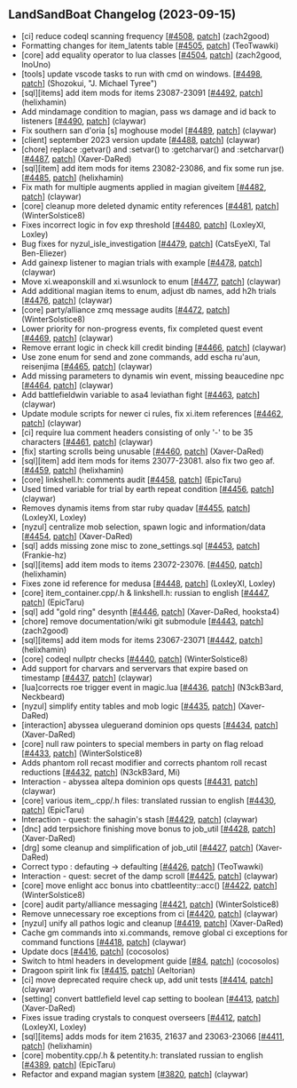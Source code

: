 ## LandSandBoat Changelog (2023-09-15)
- [ci] reduce codeql scanning frequency [[#4508](https://github.com/LandSandBoat/server/pull/4508), [patch](https://github.com/LandSandBoat/server/pull/4508.patch)] (zach2good)
- Formatting changes for item_latents table [[#4505](https://github.com/LandSandBoat/server/pull/4505), [patch](https://github.com/LandSandBoat/server/pull/4505.patch)] (TeoTwawki)
- [core] add equality operator to lua classes [[#4504](https://github.com/LandSandBoat/server/pull/4504), [patch](https://github.com/LandSandBoat/server/pull/4504.patch)] (zach2good, InoUno)
- [tools] update vscode tasks to run with cmd on windows. [[#4498](https://github.com/LandSandBoat/server/pull/4498), [patch](https://github.com/LandSandBoat/server/pull/4498.patch)] (Shozokui, "J. Michael Tyree")
- [sql][items] add item mods for items 23087-23091 [[#4492](https://github.com/LandSandBoat/server/pull/4492), [patch](https://github.com/LandSandBoat/server/pull/4492.patch)] (helixhamin)
- Add mindamage condition to magian, pass ws damage and id back to listeners [[#4490](https://github.com/LandSandBoat/server/pull/4490), [patch](https://github.com/LandSandBoat/server/pull/4490.patch)] (claywar)
- Fix southern san d'oria [s] moghouse model [[#4489](https://github.com/LandSandBoat/server/pull/4489), [patch](https://github.com/LandSandBoat/server/pull/4489.patch)] (claywar)
- [client] september 2023 version update [[#4488](https://github.com/LandSandBoat/server/pull/4488), [patch](https://github.com/LandSandBoat/server/pull/4488.patch)] (claywar)
- [chore] replace :getvar() and :setvar() to :getcharvar() and :setcharvar() [[#4487](https://github.com/LandSandBoat/server/pull/4487), [patch](https://github.com/LandSandBoat/server/pull/4487.patch)] (Xaver-DaRed)
- [sql][item] add item mods for items 23082-23086, and fix some run jse. [[#4485](https://github.com/LandSandBoat/server/pull/4485), [patch](https://github.com/LandSandBoat/server/pull/4485.patch)] (helixhamin)
- Fix math for multiple augments applied in magian giveitem [[#4482](https://github.com/LandSandBoat/server/pull/4482), [patch](https://github.com/LandSandBoat/server/pull/4482.patch)] (claywar)
- [core] cleanup more deleted dynamic entity references [[#4481](https://github.com/LandSandBoat/server/pull/4481), [patch](https://github.com/LandSandBoat/server/pull/4481.patch)] (WinterSolstice8)
- Fixes incorrect logic in fov exp threshold [[#4480](https://github.com/LandSandBoat/server/pull/4480), [patch](https://github.com/LandSandBoat/server/pull/4480.patch)] (LoxleyXI, Loxley)
- Bug fixes for nyzul_isle_investigation [[#4479](https://github.com/LandSandBoat/server/pull/4479), [patch](https://github.com/LandSandBoat/server/pull/4479.patch)] (CatsEyeXI, Tal Ben-Eliezer)
- Add gainexp listener to magian trials with example [[#4478](https://github.com/LandSandBoat/server/pull/4478), [patch](https://github.com/LandSandBoat/server/pull/4478.patch)] (claywar)
- Move xi.weaponskill and xi.wsunlock to enum [[#4477](https://github.com/LandSandBoat/server/pull/4477), [patch](https://github.com/LandSandBoat/server/pull/4477.patch)] (claywar)
- Add additional magian items to enum, adjust db names, add h2h trials [[#4476](https://github.com/LandSandBoat/server/pull/4476), [patch](https://github.com/LandSandBoat/server/pull/4476.patch)] (claywar)
- [core] party/alliance zmq message audits [[#4472](https://github.com/LandSandBoat/server/pull/4472), [patch](https://github.com/LandSandBoat/server/pull/4472.patch)] (WinterSolstice8)
- Lower priority for non-progress events, fix completed quest event [[#4469](https://github.com/LandSandBoat/server/pull/4469), [patch](https://github.com/LandSandBoat/server/pull/4469.patch)] (claywar)
- Remove errant logic in check kill credit binding [[#4466](https://github.com/LandSandBoat/server/pull/4466), [patch](https://github.com/LandSandBoat/server/pull/4466.patch)] (claywar)
- Use zone enum for send and zone commands, add escha ru'aun,  reisenjima [[#4465](https://github.com/LandSandBoat/server/pull/4465), [patch](https://github.com/LandSandBoat/server/pull/4465.patch)] (claywar)
- Add missing parameters to dynamis win event, missing beaucedine npc [[#4464](https://github.com/LandSandBoat/server/pull/4464), [patch](https://github.com/LandSandBoat/server/pull/4464.patch)] (claywar)
- Add battlefieldwin variable to asa4 leviathan fight [[#4463](https://github.com/LandSandBoat/server/pull/4463), [patch](https://github.com/LandSandBoat/server/pull/4463.patch)] (claywar)
- Update module scripts for newer ci rules, fix xi.item references [[#4462](https://github.com/LandSandBoat/server/pull/4462), [patch](https://github.com/LandSandBoat/server/pull/4462.patch)] (claywar)
- [ci] require lua comment headers consisting of only '-' to be 35 characters [[#4461](https://github.com/LandSandBoat/server/pull/4461), [patch](https://github.com/LandSandBoat/server/pull/4461.patch)] (claywar)
- [fix] starting scrolls being unusable [[#4460](https://github.com/LandSandBoat/server/pull/4460), [patch](https://github.com/LandSandBoat/server/pull/4460.patch)] (Xaver-DaRed)
- [sql][item] add item mods for items 23077-23081. also fix two geo af. [[#4459](https://github.com/LandSandBoat/server/pull/4459), [patch](https://github.com/LandSandBoat/server/pull/4459.patch)] (helixhamin)
- [core] linkshell.h: comments audit [[#4458](https://github.com/LandSandBoat/server/pull/4458), [patch](https://github.com/LandSandBoat/server/pull/4458.patch)] (EpicTaru)
- Used timed variable for trial by earth repeat condition [[#4456](https://github.com/LandSandBoat/server/pull/4456), [patch](https://github.com/LandSandBoat/server/pull/4456.patch)] (claywar)
- Removes dynamis items from star ruby quadav [[#4455](https://github.com/LandSandBoat/server/pull/4455), [patch](https://github.com/LandSandBoat/server/pull/4455.patch)] (LoxleyXI, Loxley)
- [nyzul] centralize mob selection, spawn logic and information/data [[#4454](https://github.com/LandSandBoat/server/pull/4454), [patch](https://github.com/LandSandBoat/server/pull/4454.patch)] (Xaver-DaRed)
- [sql] adds missing zone misc to zone_settings.sql [[#4453](https://github.com/LandSandBoat/server/pull/4453), [patch](https://github.com/LandSandBoat/server/pull/4453.patch)] (Frankie-hz)
- [sql][items] add item mods to items 23072-23076. [[#4450](https://github.com/LandSandBoat/server/pull/4450), [patch](https://github.com/LandSandBoat/server/pull/4450.patch)] (helixhamin)
- Fixes zone id reference for medusa [[#4448](https://github.com/LandSandBoat/server/pull/4448), [patch](https://github.com/LandSandBoat/server/pull/4448.patch)] (LoxleyXI, Loxley)
- [core] item_container.cpp/.h & linkshell.h: russian to english [[#4447](https://github.com/LandSandBoat/server/pull/4447), [patch](https://github.com/LandSandBoat/server/pull/4447.patch)] (EpicTaru)
- [sql] add "gold ring" desynth [[#4446](https://github.com/LandSandBoat/server/pull/4446), [patch](https://github.com/LandSandBoat/server/pull/4446.patch)] (Xaver-DaRed, hooksta4)
- [chore] remove documentation/wiki git submodule [[#4443](https://github.com/LandSandBoat/server/pull/4443), [patch](https://github.com/LandSandBoat/server/pull/4443.patch)] (zach2good)
- [sql][items] add item mods for items 23067-23071 [[#4442](https://github.com/LandSandBoat/server/pull/4442), [patch](https://github.com/LandSandBoat/server/pull/4442.patch)] (helixhamin)
- [core] codeql nullptr checks [[#4440](https://github.com/LandSandBoat/server/pull/4440), [patch](https://github.com/LandSandBoat/server/pull/4440.patch)] (WinterSolstice8)
- Add support for charvars and servervars that expire based on timestamp [[#4437](https://github.com/LandSandBoat/server/pull/4437), [patch](https://github.com/LandSandBoat/server/pull/4437.patch)] (claywar)
- [lua]corrects roe trigger event in magic.lua [[#4436](https://github.com/LandSandBoat/server/pull/4436), [patch](https://github.com/LandSandBoat/server/pull/4436.patch)] (N3ckB3ard, Neckbeard)
- [nyzul] simplify entity tables and mob logic [[#4435](https://github.com/LandSandBoat/server/pull/4435), [patch](https://github.com/LandSandBoat/server/pull/4435.patch)] (Xaver-DaRed)
- [interaction] abyssea uleguerand dominion ops quests [[#4434](https://github.com/LandSandBoat/server/pull/4434), [patch](https://github.com/LandSandBoat/server/pull/4434.patch)] (Xaver-DaRed)
- [core] null raw pointers to special members in party on flag reload [[#4433](https://github.com/LandSandBoat/server/pull/4433), [patch](https://github.com/LandSandBoat/server/pull/4433.patch)] (WinterSolstice8)
- Adds phantom roll recast modifier and corrects phantom roll recast reductions [[#4432](https://github.com/LandSandBoat/server/pull/4432), [patch](https://github.com/LandSandBoat/server/pull/4432.patch)] (N3ckB3ard, Mi)
- Interaction - abyssea altepa dominion ops quests [[#4431](https://github.com/LandSandBoat/server/pull/4431), [patch](https://github.com/LandSandBoat/server/pull/4431.patch)] (claywar)
- [core] various item_.cpp/.h files: translated russian to english [[#4430](https://github.com/LandSandBoat/server/pull/4430), [patch](https://github.com/LandSandBoat/server/pull/4430.patch)] (EpicTaru)
- Interaction - quest: the sahagin's stash [[#4429](https://github.com/LandSandBoat/server/pull/4429), [patch](https://github.com/LandSandBoat/server/pull/4429.patch)] (claywar)
- [dnc] add terpsichore finishing move bonus to job_util [[#4428](https://github.com/LandSandBoat/server/pull/4428), [patch](https://github.com/LandSandBoat/server/pull/4428.patch)] (Xaver-DaRed)
- [drg] some cleanup and simplification of job_util [[#4427](https://github.com/LandSandBoat/server/pull/4427), [patch](https://github.com/LandSandBoat/server/pull/4427.patch)] (Xaver-DaRed)
- Correct typo : defauting -> defaulting [[#4426](https://github.com/LandSandBoat/server/pull/4426), [patch](https://github.com/LandSandBoat/server/pull/4426.patch)] (TeoTwawki)
- Interaction - quest: secret of the damp scroll [[#4425](https://github.com/LandSandBoat/server/pull/4425), [patch](https://github.com/LandSandBoat/server/pull/4425.patch)] (claywar)
- [core] move enlight acc bonus into cbattleentity::acc() [[#4422](https://github.com/LandSandBoat/server/pull/4422), [patch](https://github.com/LandSandBoat/server/pull/4422.patch)] (WinterSolstice8)
- [core] audit party/alliance messaging [[#4421](https://github.com/LandSandBoat/server/pull/4421), [patch](https://github.com/LandSandBoat/server/pull/4421.patch)] (WinterSolstice8)
- Remove unnecessary roe exceptions from ci [[#4420](https://github.com/LandSandBoat/server/pull/4420), [patch](https://github.com/LandSandBoat/server/pull/4420.patch)] (claywar)
- [nyzul] unify all pathos logic and cleanup [[#4419](https://github.com/LandSandBoat/server/pull/4419), [patch](https://github.com/LandSandBoat/server/pull/4419.patch)] (Xaver-DaRed)
- Cache gm commands into xi.commands, remove global ci exceptions for command functions [[#4418](https://github.com/LandSandBoat/server/pull/4418), [patch](https://github.com/LandSandBoat/server/pull/4418.patch)] (claywar)
- Update docs [[#4416](https://github.com/LandSandBoat/server/pull/4416), [patch](https://github.com/LandSandBoat/server/pull/4416.patch)] (cocosolos)
- Switch to html headers in development guide [[#84](https://github.com/LandSandBoat/lsb-wiki/pull/84), [patch](https://github.com/LandSandBoat/lsb-wiki/pull/84.patch)] (cocosolos)
- Dragoon spirit link fix [[#4415](https://github.com/LandSandBoat/server/pull/4415), [patch](https://github.com/LandSandBoat/server/pull/4415.patch)] (Aeltorian)
- [ci] move deprecated require check up, add unit tests [[#4414](https://github.com/LandSandBoat/server/pull/4414), [patch](https://github.com/LandSandBoat/server/pull/4414.patch)] (claywar)
- [setting] convert battlefield level cap setting to boolean [[#4413](https://github.com/LandSandBoat/server/pull/4413), [patch](https://github.com/LandSandBoat/server/pull/4413.patch)] (Xaver-DaRed)
- Fixes issue trading crystals to conquest overseers [[#4412](https://github.com/LandSandBoat/server/pull/4412), [patch](https://github.com/LandSandBoat/server/pull/4412.patch)] (LoxleyXI, Loxley)
- [sql][items] adds mods for item 21635, 21637 and 23063-23066 [[#4411](https://github.com/LandSandBoat/server/pull/4411), [patch](https://github.com/LandSandBoat/server/pull/4411.patch)] (helixhamin)
- [core] mobentity.cpp/.h & petentity.h: translated russian to english [[#4389](https://github.com/LandSandBoat/server/pull/4389), [patch](https://github.com/LandSandBoat/server/pull/4389.patch)] (EpicTaru)
- Refactor and expand magian system [[#3820](https://github.com/LandSandBoat/server/pull/3820), [patch](https://github.com/LandSandBoat/server/pull/3820.patch)] (claywar)
